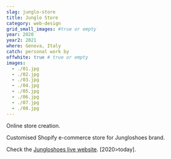 ```yaml
---
slag: junglo-store
title: Junglo Store
category: web-design
grid_small_images: #true or empty
year: 2020
year2: 2021
where: Genova, Italy
catch: personal work by
offwhite: true # true or empty
images:
  - ./01.jpg
  - ./02.jpg
  - ./03.jpg
  - ./04.jpg
  - ./05.jpg
  - ./06.jpg
  - ./07.jpg
  - ./08.jpg
---
```


Online store creation.

Customised Shopify e-commerce store for Jungloshoes brand.

Check the [Jungloshoes live website](https://jungloshoes.com/?source=rokma.com).
[2020>today].
